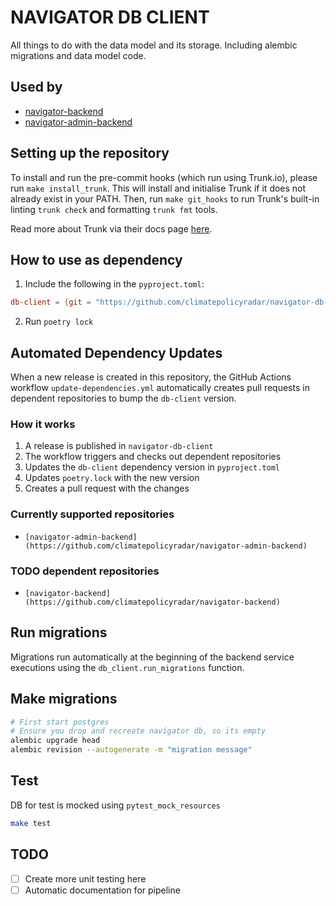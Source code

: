 # NAVIGATOR DB CLIENT

All things to do with the data model and its storage. Including alembic
migrations and data model code.

## Used by

- [navigator-backend](https://github.com/climatepolicyradar/navigator-backend)
- [navigator-admin-backend](https://github.com/climatepolicyradar/navigator-admin-backend)

## Setting up the repository

To install and run the pre-commit hooks (which run using Trunk.io), please run
`make install_trunk`. This will install and initialise Trunk if it does not
already exist in your PATH. Then, run `make git_hooks` to run Trunk's built-in
linting `trunk check` and formatting `trunk fmt` tools.

Read more about Trunk via their docs page [here](https://docs.trunk.io/).

## How to use as dependency

1. Include the following in the `pyproject.toml`:

```toml
db-client = {git = "https://github.com/climatepolicyradar/navigator-db-client.git", tag = {LATEST_TAG}}
```

2. Run `poetry lock`

## Automated Dependency Updates

When a new release is created in this repository, the GitHub Actions workflow
`update-dependencies.yml` automatically creates pull requests in dependent
repositories to bump the `db-client` version.

### How it works

1. A release is published in `navigator-db-client`
2. The workflow triggers and checks out dependent repositories
3. Updates the `db-client` dependency version in `pyproject.toml`
4. Updates `poetry.lock` with the new version
5. Creates a pull request with the changes

### Currently supported repositories

- `[navigator-admin-backend](https://github.com/climatepolicyradar/navigator-admin-backend)`

### TODO dependent repositories

- `[navigator-backend](https://github.com/climatepolicyradar/navigator-backend)`

## Run migrations

Migrations run automatically at the beginning of the backend service executions
using the `db_client.run_migrations` function.

## Make migrations

```bash
# First start postgres
# Ensure you drop and recreate navigator db, so its empty
alembic upgrade head
alembic revision --autogenerate -m "migration message"
```

## Test

DB for test is mocked using `pytest_mock_resources`

```bash
make test
```

## TODO

- [ ] Create more unit testing here
- [ ] Automatic documentation for pipeline
